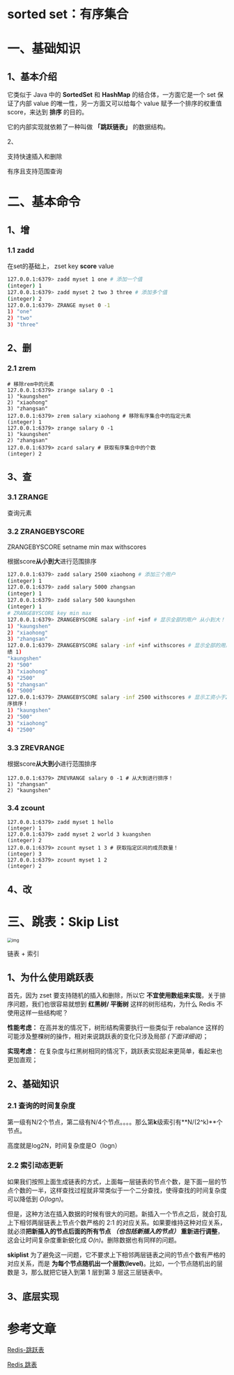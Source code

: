 # sorted set：有序集合

# 一、基础知识

## 1、基本介绍

它类似于 Java 中的 **SortedSet** 和 **HashMap** 的结合体，一方面它是一个 set 保证了内部 value 的唯一性，另一方面又可以给每个 value 赋予一个排序的权重值 score，来达到 **排序** 的目的。

它的内部实现就依赖了一种叫做 **「跳跃链表」** 的数据结构。

[](https://mp.weixin.qq.com/s?__biz=MzAwNDA2OTM1Ng==&mid=2453141687&idx=2&sn=23936a54d263d56cf26972a00a287feb&scene=21#wechat_redirect)



2、

支持快速插入和删除

有序且支持范围查询



# 二、基本命令

## 1、增

### 1.1 zadd

在set的基础上， zset key **score** value

```bash
127.0.0.1:6379> zadd myset 1 one # 添加一个值
(integer) 1
127.0.0.1:6379> zadd myset 2 two 3 three # 添加多个值
(integer) 2
127.0.0.1:6379> ZRANGE myset 0 -1
1) "one"
2) "two"
3) "three"
```



## 2、删

### 2.1 zrem

```
# 移除rem中的元素
127.0.0.1:6379> zrange salary 0 -1
1) "kaungshen"
2) "xiaohong"
3) "zhangsan"
127.0.0.1:6379> zrem salary xiaohong # 移除有序集合中的指定元素
(integer) 1
127.0.0.1:6379> zrange salary 0 -1
1) "kaungshen"
2) "zhangsan"
127.0.0.1:6379> zcard salary # 获取有序集合中的个数
(integer) 2
```



## 3、查

### 3.1 ZRANGE  

查询元素



### 3.2 ZRANGEBYSCORE  

ZRANGEBYSCORE  setname min max   withscores  

根据score**从小到大**进行范围排序

```bash
127.0.0.1:6379> zadd salary 2500 xiaohong # 添加三个用户
(integer) 1
127.0.0.1:6379> zadd salary 5000 zhangsan
(integer) 1
127.0.0.1:6379> zadd salary 500 kaungshen
(integer) 1
# ZRANGEBYSCORE key min max
127.0.0.1:6379> ZRANGEBYSCORE salary -inf +inf # 显示全部的用户 从小到大！
1) "kaungshen"
2) "xiaohong"
3) "zhangsan"
127.0.0.1:6379> ZRANGEBYSCORE salary -inf +inf withscores # 显示全部的用户并且附带成
绩 1)
"kaungshen"
2) "500"
3) "xiaohong"
4) "2500"
5) "zhangsan"
6) "5000"
127.0.0.1:6379> ZRANGEBYSCORE salary -inf 2500 withscores # 显示工资小于2500员工的升
序排序！
1) "kaungshen"
2) "500"
3) "xiaohong"
4) "2500"
```

### 3.3 ZREVRANGE  

根据score**从大到小**进行范围排序

```
127.0.0.1:6379> ZREVRANGE salary 0 -1 # 从大到进行排序！
1) "zhangsan"
2) "kaungshen"
```



### 3.4 zcount

```
127.0.0.1:6379> zadd myset 1 hello
(integer) 1
127.0.0.1:6379> zadd myset 2 world 3 kuangshen
(integer) 2
127.0.0.1:6379> zcount myset 1 3 # 获取指定区间的成员数量！
(integer) 3
127.0.0.1:6379> zcount myset 1 2
(integer) 2
```



## 4、改









# 三、跳表：Skip List

<img src="https://gitee.com/BlacksJack/picture-bed/raw/master/img/20201104195813.jpeg" alt="img" style="zoom:67%;" />

链表 + 索引

## 1、为什么使用跳跃表

首先，因为 zset 要支持随机的插入和删除，所以它 **不宜使用数组来实现**，关于排序问题，我们也很容易就想到 **红黑树/ 平衡树** 这样的树形结构，为什么 Redis 不使用这样一些结构呢？

**性能考虑：** 在高并发的情况下，树形结构需要执行一些类似于 rebalance 这样的可能涉及整棵树的操作，相对来说跳跃表的变化只涉及局部 *(下面详细说)*；

**实现考虑：** 在复杂度与红黑树相同的情况下，跳跃表实现起来更简单，看起来也更加直观；





## 2、基础知识

### 2.1 查询的时间复杂度

第一级有N/2个节点，第二级有N/4个节点。。。。那么第**k**级索引有**N/(2^k)**个节点。

高度就是log2N，时间复杂度是O（logn）



### 2.2 索引动态更新

如果我们按照上面生成链表的方式，上面每一层链表的节点个数，是下面一层的节点个数的一半，这样查找过程就非常类似于一个二分查找，使得查找的时间复杂度可以降低到 *O(logn)*。

但是，这种方法在插入数据的时候有很大的问题。新插入一个节点之后，就会打乱上下相邻两层链表上节点个数严格的 2:1 的对应关系。如果要维持这种对应关系，就必须**把新插入的节点后面的所有节点 *（也包括新插入的节点）* 重新进行调整**，这会让时间复杂度重新蜕化成 *O(n)*。删除数据也有同样的问题。

**skiplist** 为了避免这一问题，它不要求上下相邻两层链表之间的节点个数有严格的对应关系，而是 **为每个节点随机出一个层数(level)**。比如，一个节点随机出的层数是 3，那么就把它链入到第 1 层到第 3 层这三层链表中。



## 3、底层实现















# 参考文章

[Redis-跳跃表](https://mp.weixin.qq.com/s?__biz=MzAwNDA2OTM1Ng==&mid=2453141687&idx=2&sn=23936a54d263d56cf26972a00a287feb&scene=21#wechat_redirect)

[Redis 跳表](https://yq.aliyun.com/articles/701175)











